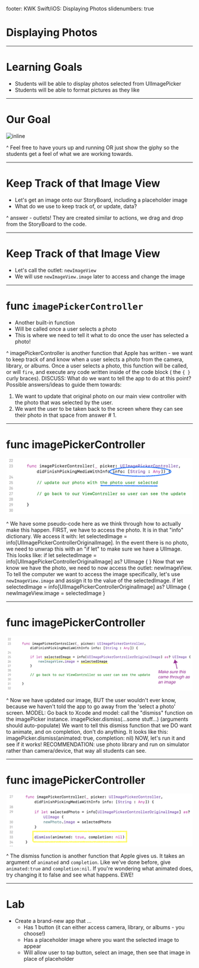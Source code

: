 footer: KWK Swift/iOS: Displaying Photos
slidenumbers: true

# Displaying Photos

---

# Learning Goals

* Students will be able to display photos selected from UIImagePicker
* Students will be able to format pictures as they like

---

# Our Goal

![inline](slide_images/display_photo_demo.gif)

^ Feel free to have yours up and running OR just show the giphy so the students get a feel of what we are working towards.

---

#  Keep Track of that Image View

* Let's get an image onto our StoryBoard, including a placeholder image
* What do we use to keep track of, or update, data?

^ answer - outlets! They are created similar to actions, we drag and drop from the StoryBoard to the code.  

---

#  Keep Track of that Image View

* Let's call the outlet: `newImageView`
* We will use `newImageView.image` later to access and change the image

---

#  func `imagePickerController`

* Another built-in function
* Will be called once a user selects a photo
* This is where we need to tell it what to do once the user has selected a photo!

^ imagePickerController is another function that Apple has written - we want to keep track of and know when a user selects a photo from the camera, library, or albums. Once a user selects a photo, this function will be called, or will `fire`, and execute any code written inside of the code block ( the `{ }` curly braces).
DISCUSS: What do we want to tell the app to do at this point?
Possible answers/ideas to guide them towards: 
1) We want to update that original photo on our main view controller with the photo that was selected by the user. 
2) We want the user to be taken back to the screen where they can see their photo in that space from answer # 1.

---

#  func imagePickerController

![inline](slide_images/image_picker_controller.png)

^ We have some pseudo-code here as we think through how to actually make this happen.
FIRST, we have to access the photo. It is in that "info" dictionary. We access it with:
let selectedImage = info[UIImagePickerControllerOriginalImage]. In the event there is no photo, we need to unwrap this with an "if let" to make sure we have a UIImage. This looks like:
if let selectedImage = info[UIImagePickerControllerOriginalImage] as? UIImage { 
}
Now that we know we have the photo, we need to now access the outlet: newImageView. To tell the computer we want to access the image specifically, let's use `newImageView.image` and assign it to the value of the selectedImage.
if let selectedImage = info[UIImagePickerControllerOriginalImage] as? UIImage {
  newImageView.image = selectedImage
}

---

#  func imagePickerController

![inline](slide_images/new_image_update.png)

^ Now we have updated our image, BUT the user wouldn't ever know, because we haven't told the app to go away from the 'select a photo' screen.
MODEL: Go back to Xcode and model:
call the "dismiss" function on the imagePicker instance.
imagePicker.dismiss(...some stuff...) (arguments should auto-populate)
We want to tell this dismiss function that we DO want to animate, and on completion, don't do anything. It looks like this:
imagePicker.dismiss(animated: true, completion: nil)
NOW, let's run it and see if it works!
RECOMMENDATION: use photo library and run on simulator rather than camera/device, that way all students can see.

---

#  func imagePickerController

![inline](slide_images/dismiss.png)

^ The dismiss function is another function that Apple gives us. It takes an argument of `animated` and `completion`. Like we've done before, give `animated:true` and `completion:nil`. If you're wondering what animated does, try changing it to false and see what happens. EWE! 

---

# Lab

* Create a brand-new app that ...
  - Has 1 button (it can either access camera, library, or albums - you choose!)
  - Has a placeholder image where you want the selected image to appear
  - Will allow user to tap button, select an image, then see that image in place of placeholder
